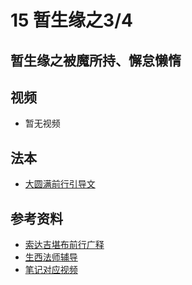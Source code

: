 # 15 暂生缘之3/4 

## 暂生缘之被魔所持、懈怠懒惰

## 视频

- 暂无视频

## 法本
- [大圆满前行引导文](/books/dymqx#p117)

## 参考资料

- [索达吉堪布前行广释](/refs/qxgs/qxgs-03xm#3被魔所持)
- [生西法师辅导](/refs/qxgs/fudao/qxgsfd-03xm#p1290)
- [笔记对应视频](/playlist?urls=https://box.hdcxb.net/d/慧灯禅修/007-大圆满前行广释/007-前行广释视频/《大圆满前行》讲解第22课.mp4$46:39,00:51:57@《前行广释》22课（被魔所持）|https://box.hdcxb.net/d/慧灯禅修/前行辅导-智诚堪布/前行第02册22-44/大圆满前行第22课2015年05月31日.m4a$01:03:39,01:07:38@《前行广释》22课辅导（被魔所持）|https://box.hdcxb.net/d/慧灯禅修/007-大圆满前行广释/007-前行广释视频/《大圆满前行》讲解第22课.mp4$00:51:57.3,54:54@《前行广释》22课（懈怠懒惰）|https://box.hdcxb.net/d/慧灯禅修/前行辅导-智诚堪布/前行第02册22-44/大圆满前行第22课2015年05月31日.m4a$01:07:39,01:13:35@《前行广释》22课辅导（懈怠懒惰）)